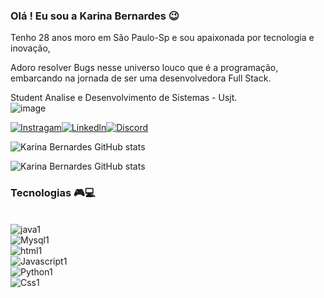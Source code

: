 ### Olá ! Eu sou a Karina Bernardes 😉

Tenho 28 anos moro em São Paulo-Sp e sou apaixonada por tecnologia e inovação,

Adoro resolver Bugs nesse universo louco que é a programação, embarcando na jornada de ser uma desenvolvedora Full Stack.

Student Analise e Desenvolvimento de Sistemas - Usjt.  <br> ![image](https://github.com/kahbernardees/kahbernardees/assets/128442786/9d152acb-3302-4cc0-b58b-594e648ec78b) </br>





[![Instragam](https://img.shields.io/badge/Instagram-E4405F?style=for-the-badge&logo=instagram&logoColor=white)](https://www.instagram.com/_kahbernardes/)[![Linkedln](https://img.shields.io/badge/LinkedIn-0077B5?style=for-the-badge&logo=linkedin&logoColor=white)](https://www.linkedin.com/in/karinabernardessant/)[![Discord](https://img.shields.io/badge/Discord-7289DA?style=for-the-badge&logo=discord&logoColor=white)](https://discord.com/kahbernardes#8233)

![Karina Bernardes GitHub stats](https://github-readme-stats.vercel.app/api?username=kahbernardees&show_icons=true&theme=radical)

![Karina Bernardes GitHub stats](https://github-readme-stats.vercel.app/api/top-langs/?username=kahbernardees&theme=radical)


### Tecnologias 🎮💻

<div style= "display: inline_block"><br/>
<img aLign= "center" alt= "java1" src= "https://img.shields.io/badge/Java-ED8B00?style=for-the-badge&logo=openjdk&logoColor=white"/
<div style= "display: inline_block"><br/>
<img aLign= "center" alt= "Mysql1" src= "https://img.shields.io/badge/MySQL-00000F?style=for-the-badge&logo=mysql&logoColor=white"/
<div style= "display: inline_block"><br/>
<img aLign= "center" alt= "html1" src= "https://img.shields.io/badge/HTML-239120?style=for-the-badge&logo=html5&logoColor=white"/
<div style= "display: inline_block"><br/>
  <img aLing= "center" alt= "Javascript1" src= "https://img.shields.io/badge/JavaScript-F7DF1E?style=for-the-badge&logo=javascript&logoColor=black"/
  <div style= "display: inline_block"><br/> 
  <img aLing= "center" alt= "Python1" src= "https://img.shields.io/badge/Python-14354C?style=for-the-badge&logo=python&logoColor=white"/
   <div style= "display: inline_block"><br/>  
  <img aLing= "center" alt= "Css1" src= "https://img.shields.io/badge/CSS-239120?&style=for-the-badge&logo=css3&logoColor=white"/
</div><br/>



